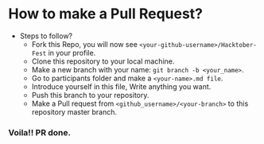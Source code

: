 # How to make a Pull Request?

* Steps to follow?
  * Fork this Repo, you will now see `<your-github-username>/Hacktober-Fest` in your profile.
  * Clone this repository to your local machine.
  * Make a new branch with your name: `git branch -b <your_name>`.
  * Go to participants folder and make a `<your-name>.md file`.
  * Introduce yourself in this file, Write anything you want.
  * Push this branch to your repository.
  * Make a Pull request from `<github_username>/<your-branch>` to this repository master branch.

### Voila!! PR done.
